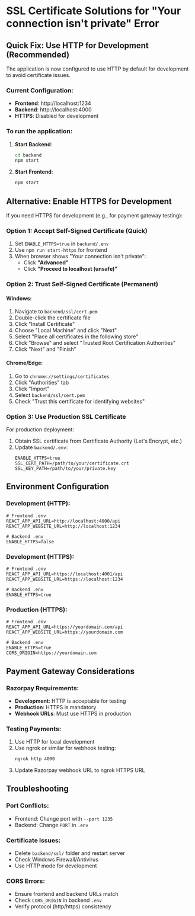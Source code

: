 # SSL Certificate Solutions for "Your connection isn't private" Error

## Quick Fix: Use HTTP for Development (Recommended)

The application is now configured to use HTTP by default for development to avoid certificate issues.

### Current Configuration:
- **Frontend**: http://localhost:1234
- **Backend**: http://localhost:4000
- **HTTPS**: Disabled for development

### To run the application:

1. **Start Backend**:
   ```bash
   cd backend
   npm start
   ```

2. **Start Frontend**:
   ```bash
   npm start
   ```

## Alternative: Enable HTTPS for Development

If you need HTTPS for development (e.g., for payment gateway testing):

### Option 1: Accept Self-Signed Certificate (Quick)

1. Set `ENABLE_HTTPS=true` in `backend/.env`
2. Use `npm run start-https` for frontend
3. When browser shows "Your connection isn't private":
   - Click **"Advanced"**
   - Click **"Proceed to localhost (unsafe)"**

### Option 2: Trust Self-Signed Certificate (Permanent)

#### Windows:
1. Navigate to `backend/ssl/cert.pem`
2. Double-click the certificate file
3. Click "Install Certificate"
4. Choose "Local Machine" and click "Next"
5. Select "Place all certificates in the following store"
6. Click "Browse" and select "Trusted Root Certification Authorities"
7. Click "Next" and "Finish"

#### Chrome/Edge:
1. Go to `chrome://settings/certificates`
2. Click "Authorities" tab
3. Click "Import"
4. Select `backend/ssl/cert.pem`
5. Check "Trust this certificate for identifying websites"

### Option 3: Use Production SSL Certificate

For production deployment:

1. Obtain SSL certificate from Certificate Authority (Let's Encrypt, etc.)
2. Update `backend/.env`:
   ```
   ENABLE_HTTPS=true
   SSL_CERT_PATH=/path/to/your/certificate.crt
   SSL_KEY_PATH=/path/to/your/private.key
   ```

## Environment Configuration

### Development (HTTP):
```env
# Frontend .env
REACT_APP_API_URL=http://localhost:4000/api
REACT_APP_WEBSITE_URL=http://localhost:1234

# Backend .env
ENABLE_HTTPS=false
```

### Development (HTTPS):
```env
# Frontend .env
REACT_APP_API_URL=https://localhost:4001/api
REACT_APP_WEBSITE_URL=https://localhost:1234

# Backend .env
ENABLE_HTTPS=true
```

### Production (HTTPS):
```env
# Frontend .env
REACT_APP_API_URL=https://yourdomain.com/api
REACT_APP_WEBSITE_URL=https://yourdomain.com

# Backend .env
ENABLE_HTTPS=true
CORS_ORIGIN=https://yourdomain.com
```

## Payment Gateway Considerations

### Razorpay Requirements:
- **Development**: HTTP is acceptable for testing
- **Production**: HTTPS is mandatory
- **Webhook URLs**: Must use HTTPS in production

### Testing Payments:
1. Use HTTP for local development
2. Use ngrok or similar for webhook testing:
   ```bash
   ngrok http 4000
   ```
3. Update Razorpay webhook URL to ngrok HTTPS URL

## Troubleshooting

### Port Conflicts:
- Frontend: Change port with `--port 1235`
- Backend: Change `PORT` in `.env`

### Certificate Issues:
- Delete `backend/ssl/` folder and restart server
- Check Windows Firewall/Antivirus
- Use HTTP mode for development

### CORS Errors:
- Ensure frontend and backend URLs match
- Check `CORS_ORIGIN` in backend `.env`
- Verify protocol (http/https) consistency